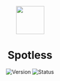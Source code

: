 <p align=center><img src="https://cdn-icons-png.flaticon.com/512/10464/10464776.png" width="75" height="75"></p>
<h1 align=center>Spotless</h1>

<div align="center">

  ![Version](https://img.shields.io/badge/Version-v1.1.1-blue?style=flat-square) 
  ![Status](https://img.shields.io/badge/Status-Stable-brightgreen?style=flat-square)

</div>
